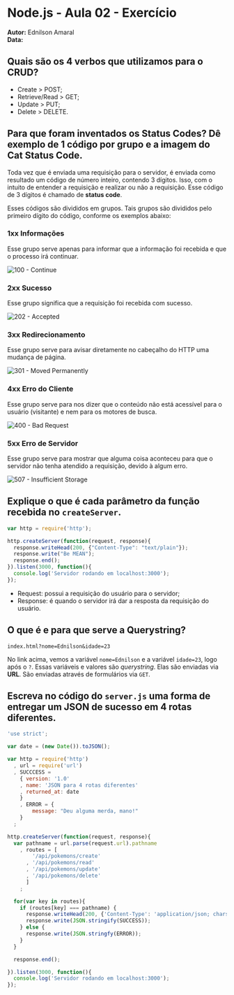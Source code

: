 # Node.js - Aula 02 - Exercício  
**Autor:** Ednilson Amaral  
**Data:** 

## Quais são os 4 verbos que utilizamos para o CRUD?  

* Create > POST;  
* Retrieve/Read > GET;  
* Update > PUT;  
* Delete > DELETE.


## Para que foram inventados os Status Codes? Dê exemplo de 1 código por grupo e a imagem do Cat Status Code.  

Toda vez que é enviada uma requisição para o servidor, é enviada como resultado um código de número inteiro, contendo 3 dígitos. Isso, com o intuito de entender a requisição e realizar ou não a requisição. Esse código de 3 dígitos é chamado de **status code**.  

Esses códigos são divididos em grupos. Tais grupos são divididos pelo primeiro dígito do código, conforme os exemplos abaixo:

### 1xx Informações  

Esse grupo serve apenas para informar que a informação foi recebida e que o processo irá continuar.  

![100 - Continue](https://raw.githubusercontent.com/ednilsonamaral/be-mean-instagram-nodejs/master/img/100.jpg)


### 2xx Sucesso  

Esse grupo significa que a requisição foi recebida com sucesso.  

![202 - Accepted](https://raw.githubusercontent.com/ednilsonamaral/be-mean-instagram-nodejs/master/img/202.jpg)


### 3xx Redirecionamento  

Esse grupo serve para avisar diretamente no cabeçalho do HTTP uma mudança de página.  

![301 - Moved Permanently](https://raw.githubusercontent.com/ednilsonamaral/be-mean-instagram-nodejs/master/img/301.jpg)


### 4xx Erro do Cliente  

Esse grupo serve para nos dizer que o conteúdo não está acessível para o usuário (visitante) e nem para os motores de busca.  

![400 - Bad Request](https://raw.githubusercontent.com/ednilsonamaral/be-mean-instagram-nodejs/master/img/400.jpg)


### 5xx Erro de Servidor  

Esse grupo serve para mostrar que alguma coisa aconteceu para que o servidor não tenha atendido a requisição, devido à algum erro.  

![507 - Insufficient Storage](https://raw.githubusercontent.com/ednilsonamaral/be-mean-instagram-nodejs/master/img/507.jpg)


## Explique o que é cada parâmetro da função recebida no `createServer`.

```js  
var http = require('http');  

http.createServer(function(request, response){  
  response.writeHead(200, {"Content-Type": "text/plain"});  
  response.write("Be MEAN");  
  response.end();  
}).listen(3000, function(){  
  console.log('Servidor rodando em localhost:3000');  
});  
```  

* Request: possui a requisição do usuário para o servidor;  
* Response: é quando o servidor irá dar a resposta da requisição do usuário.


## O que é e para que serve a Querystring?  

`index.html?nome=Ednilson&idade=23`  

No link acima, vemos a variável `nome=Ednilson` e a variável `idade=23`, logo após o `?`. Essas variáveis e valores são *querystring*. Elas são enviadas via **URL**. São enviadas através de formulários via `GET`.


## Escreva no código do `server.js` uma forma de entregar um JSON de sucesso em 4 rotas diferentes.  

```js  
'use strict';

var date = (new Date()).toJSON();

var http = require('http')
  , url = require('url')
  , SUCCCESS = 
    { version: '1.0'
    , name: 'JSON para 4 rotas diferentes'
    , returned_at: date
    }
    , ERROR = {
        message: "Deu alguma merda, mano!"
    }
  ;

http.createServer(function(request, response){
  var pathname = url.parse(request.url).pathname
    , routes = [ 
    	'/api/pokemons/create'
      , '/api/pokemons/read'
      , '/api/pokemons/update'
      , '/api/pokemons/delete'
      ]
    ;

  for(var key in routes){
    if (routes[key] === pathname) {
      response.writeHead(200, {'Content-Type': 'application/json; charset=UTF-8'});
      response.write(JSON.stringify(SUCCESS));
    } else {
      response.write(JSON.stringfy(ERROR));
    }
  }

  response.end();

}).listen(3000, function(){
  console.log('Servidor rodando em localhost:3000');
});
```
